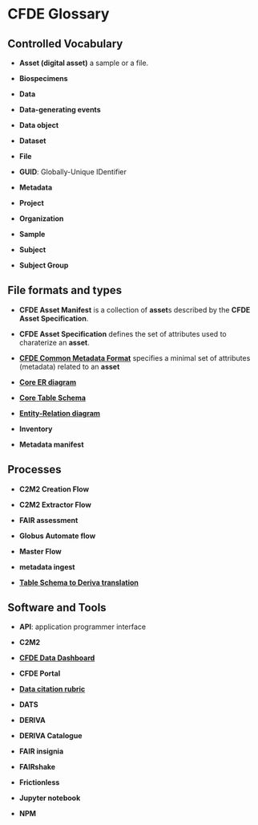 # CFDE Glossary

## Controlled Vocabulary

- **Asset (digital asset)** a sample or a file.

- **Biospecimens**

- **Data**

- **Data-generating events**

- **Data object**

- **Dataset**

- **File**

- **GUID**: Globally-Unique IDentifier

- **Metadata**

- **Project**

- **Organization**

- **Sample**

- **Subject**

- **Subject Group**


## File formats and types

- **CFDE Asset Manifest** is a collection of **asset**s described by the **CFDE Asset Specification**.

- **CFDE Asset Specification** defines the set of attributes used to charaterize an **asset**.

- **[CFDE Common Metadata Format](https://fair-research.org/deliverables/cfde-metadata-format.html)** specifies a minimal set of attributes (metadata) related to an **asset**

- **[Core ER diagram](https://github.com/nih-cfde/cfde-deriva/blob/2019-08/diagrams/cfde-core-model.png)**

- **[Core Table Schema](https://github.com/nih-cfde/cfde-deriva/blob/2019-08/table-schema/cfde-core-model.json)**

- **[Entity-Relation diagram](https://github.com/nih-cfde/cfde-deriva/blob/2019-10/extractors_and_metadata.GTEx/cfde-core-model.2019.10.21.1430.png)**

- **Inventory**

- **Metadata manifest**


## Processes

- **C2M2 Creation Flow**

- **C2M2 Extractor Flow**

- **FAIR assessment**

- **Globus Automate flow**

- **Master Flow**

- **metadata ingest**

- **[Table Schema to Deriva translation](https://github.com/nih-cfde/cfde-deriva/blob/2019-08/examples/tableschema_to_deriva.py)**



## Software and Tools

- **API**: application programmer interface

- **C2M2**

- **[CFDE Data Dashboard](https://cfde.derivacloud.org/deriva-webapps/plot/)**

- **CFDE Portal**

- **[Data citation rubric](https://github.com/nih-cfde/FAIR/blob/master/Demos/FAIRAssessment/data_citation_rubric.py)**

- **DATS**

- **DERIVA**

- **DERIVA Catalogue**

- **FAIR insignia**

- **FAIRshake**

- **Frictionless**


- **Jupyter notebook**

- **NPM**




